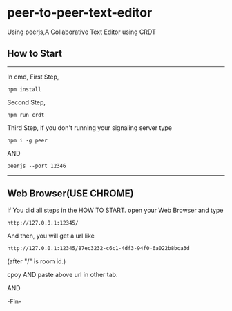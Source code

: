 # peer-to-peer-text-editor
Using peerjs,A Collaborative Text Editor using CRDT

## How to Start
-------------
In cmd,
First Step,
```
npm install
```
Second Step,
```
npm run crdt
```
Third Step,
if you don't running your signaling server
type
```
npm i -g peer
```
AND
```
peerjs --port 12346
```
-----------------


## Web Browser(USE CHROME)
If You did all steps in the HOW TO START. open your Web Browser and type
```
http://127.0.0.1:12345/
```
And then, you will get a url like
```
http://127.0.0.1:12345/87ec3232-c6c1-4df3-94f0-6a022b8bca3d
```
(after "/" is room id.)

cpoy AND paste above url in other tab.

AND 

-Fin-
